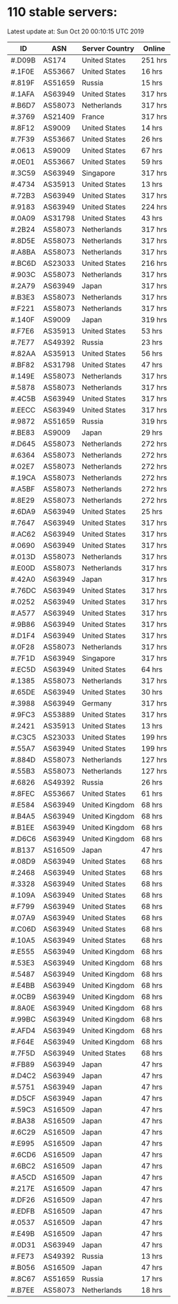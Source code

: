# 110 stable servers:

Latest update at: Sun Oct 20 00:10:15 UTC 2019

| ID | ASN | Server Country | Online |
| -- | --- | -------------- | ------ |
| #.D09B | AS174 | United States | 251 hrs |
| #.1F0E | AS53667 | United States | 16 hrs |
| #.819F | AS51659 | Russia | 15 hrs |
| #.1AFA | AS63949 | United States | 317 hrs |
| #.B6D7 | AS58073 | Netherlands | 317 hrs |
| #.3769 | AS21409 | France | 317 hrs |
| #.8F12 | AS9009 | United States | 14 hrs |
| #.7F39 | AS53667 | United States | 26 hrs |
| #.0613 | AS9009 | United States | 67 hrs |
| #.0E01 | AS53667 | United States | 59 hrs |
| #.3C59 | AS63949 | Singapore | 317 hrs |
| #.4734 | AS35913 | United States | 13 hrs |
| #.72B3 | AS63949 | United States | 317 hrs |
| #.9183 | AS63949 | United States | 224 hrs |
| #.0A09 | AS31798 | United States | 43 hrs |
| #.2B24 | AS58073 | Netherlands | 317 hrs |
| #.8D5E | AS58073 | Netherlands | 317 hrs |
| #.A8BA | AS58073 | Netherlands | 317 hrs |
| #.BC6D | AS23033 | United States | 216 hrs |
| #.903C | AS58073 | Netherlands | 317 hrs |
| #.2A79 | AS63949 | Japan | 317 hrs |
| #.B3E3 | AS58073 | Netherlands | 317 hrs |
| #.F221 | AS58073 | Netherlands | 317 hrs |
| #.140F | AS9009 | Japan | 319 hrs |
| #.F7E6 | AS35913 | United States | 53 hrs |
| #.7E77 | AS49392 | Russia | 23 hrs |
| #.82AA | AS35913 | United States | 56 hrs |
| #.BF82 | AS31798 | United States | 47 hrs |
| #.149E | AS58073 | Netherlands | 317 hrs |
| #.5878 | AS58073 | Netherlands | 317 hrs |
| #.4C5B | AS63949 | United States | 317 hrs |
| #.EECC | AS63949 | United States | 317 hrs |
| #.9872 | AS51659 | Russia | 319 hrs |
| #.BE83 | AS9009 | Japan | 29 hrs |
| #.D645 | AS58073 | Netherlands | 272 hrs |
| #.6364 | AS58073 | Netherlands | 272 hrs |
| #.02E7 | AS58073 | Netherlands | 272 hrs |
| #.19CA | AS58073 | Netherlands | 272 hrs |
| #.A5BF | AS58073 | Netherlands | 272 hrs |
| #.8E29 | AS58073 | Netherlands | 272 hrs |
| #.6DA9 | AS63949 | United States | 25 hrs |
| #.7647 | AS63949 | United States | 317 hrs |
| #.AC62 | AS63949 | United States | 317 hrs |
| #.0690 | AS63949 | United States | 317 hrs |
| #.013D | AS58073 | Netherlands | 317 hrs |
| #.E00D | AS58073 | Netherlands | 317 hrs |
| #.42A0 | AS63949 | Japan | 317 hrs |
| #.76DC | AS63949 | United States | 317 hrs |
| #.0252 | AS63949 | United States | 317 hrs |
| #.A577 | AS63949 | United States | 317 hrs |
| #.9B86 | AS63949 | United States | 317 hrs |
| #.D1F4 | AS63949 | United States | 317 hrs |
| #.0F28 | AS58073 | Netherlands | 317 hrs |
| #.7F1D | AS63949 | Singapore | 317 hrs |
| #.EC5D | AS63949 | United States | 64 hrs |
| #.1385 | AS58073 | Netherlands | 317 hrs |
| #.65DE | AS63949 | United States | 30 hrs |
| #.3988 | AS63949 | Germany | 317 hrs |
| #.9FC3 | AS53889 | United States | 317 hrs |
| #.2421 | AS35913 | United States | 13 hrs |
| #.C3C5 | AS23033 | United States | 199 hrs |
| #.55A7 | AS63949 | United States | 199 hrs |
| #.884D | AS58073 | Netherlands | 127 hrs |
| #.55B3 | AS58073 | Netherlands | 127 hrs |
| #.6826 | AS49392 | Russia | 26 hrs |
| #.8FEC | AS53667 | United States | 61 hrs |
| #.E584 | AS63949 | United Kingdom | 68 hrs |
| #.B4A5 | AS63949 | United Kingdom | 68 hrs |
| #.B1EE | AS63949 | United Kingdom | 68 hrs |
| #.D6C6 | AS63949 | United Kingdom | 68 hrs |
| #.B137 | AS16509 | Japan | 47 hrs |
| #.08D9 | AS63949 | United States | 68 hrs |
| #.2468 | AS63949 | United States | 68 hrs |
| #.3328 | AS63949 | United States | 68 hrs |
| #.109A | AS63949 | United States | 68 hrs |
| #.F799 | AS63949 | United States | 68 hrs |
| #.07A9 | AS63949 | United States | 68 hrs |
| #.C06D | AS63949 | United States | 68 hrs |
| #.10A5 | AS63949 | United States | 68 hrs |
| #.E555 | AS63949 | United Kingdom | 68 hrs |
| #.53E3 | AS63949 | United Kingdom | 68 hrs |
| #.5487 | AS63949 | United Kingdom | 68 hrs |
| #.E4BB | AS63949 | United Kingdom | 68 hrs |
| #.0CB9 | AS63949 | United Kingdom | 68 hrs |
| #.8A0E | AS63949 | United Kingdom | 68 hrs |
| #.99BC | AS63949 | United Kingdom | 68 hrs |
| #.AFD4 | AS63949 | United Kingdom | 68 hrs |
| #.F64E | AS63949 | United Kingdom | 68 hrs |
| #.7F5D | AS63949 | United States | 68 hrs |
| #.FB89 | AS63949 | Japan | 47 hrs |
| #.D4C2 | AS63949 | Japan | 47 hrs |
| #.5751 | AS63949 | Japan | 47 hrs |
| #.D5CF | AS63949 | Japan | 47 hrs |
| #.59C3 | AS16509 | Japan | 47 hrs |
| #.BA38 | AS16509 | Japan | 47 hrs |
| #.6C29 | AS16509 | Japan | 47 hrs |
| #.E995 | AS16509 | Japan | 47 hrs |
| #.6CD6 | AS16509 | Japan | 47 hrs |
| #.6BC2 | AS16509 | Japan | 47 hrs |
| #.A5CD | AS16509 | Japan | 47 hrs |
| #.217E | AS16509 | Japan | 47 hrs |
| #.DF26 | AS16509 | Japan | 47 hrs |
| #.EDFB | AS16509 | Japan | 47 hrs |
| #.0537 | AS16509 | Japan | 47 hrs |
| #.E49B | AS16509 | Japan | 47 hrs |
| #.0D31 | AS63949 | Japan | 47 hrs |
| #.FE73 | AS49392 | Russia | 13 hrs |
| #.B056 | AS16509 | Japan | 47 hrs |
| #.8C67 | AS51659 | Russia | 17 hrs |
| #.B7EE | AS58073 | Netherlands | 18 hrs |

